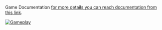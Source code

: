 Game Documentation [for more details you can reach documentation from this link](https://docs.google.com/document/d/1whS0IgfBndKjpFcYZ-MueGJjrX6XG_6j7JQX8-KLMQ8/edit?usp=sharing).

[![Gameplay](https://img.youtube.com/vi/Ya_a6wtJqSU/0.jpg)](https://youtube.com/shorts/Ya_a6wtJqSU?feature=share)
